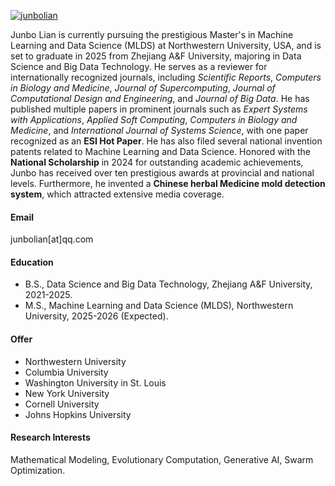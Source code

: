 
[![junbolian](https://img.shields.io/badge/junbolian-github-blue?logo=github)](https://github.com/junbolian)


Junbo Lian is currently pursuing the prestigious Master's in Machine Learning and Data Science (MLDS) at Northwestern University, USA, and is set to graduate in 2025 from Zhejiang A&F University, majoring in Data Science and Big Data Technology. He serves as a reviewer for internationally recognized journals, including *Scientific Reports*, *Computers in Biology and Medicine*, *Journal of Supercomputing*, *Journal of Computational Design and Engineering*, and *Journal of Big Data*. He has published multiple papers in prominent journals such as *Expert Systems with Applications*, *Applied Soft Computing*, *Computers in Biology and Medicine*, and *International Journal of Systems Science*, with one paper recognized as an **ESI Hot Paper**. He has also filed several national invention patents related to Machine Learning and Data Science. Honored with the **National Scholarship** in 2024 for outstanding academic achievements, Junbo has received over ten prestigious awards at provincial and national levels. Furthermore, he invented a **Chinese herbal Medicine mold detection system**, which attracted extensive media coverage.

#### Email
junbolian[at]qq.com

#### Education
- B.S., Data Science and Big Data Technology, Zhejiang A&F University, 2021-2025.
- M.S., Machine Learning and Data Science (MLDS), Northwestern University, 2025-2026 (Expected).

#### Offer
- Northwestern University
- Columbia University
- Washington University in St. Louis
- New York University
- Cornell University
- Johns Hopkins University

#### Research Interests
Mathematical Modeling, Evolutionary Computation, Generative AI, Swarm Optimization.

